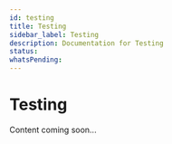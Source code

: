```yaml
---
id: testing
title: Testing
sidebar_label: Testing
description: Documentation for Testing
status: 
whatsPending: 
---
```


# Testing

Content coming soon...

